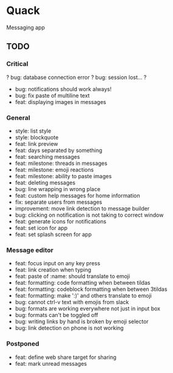 # Quack
Messaging app

## TODO

### Critical
? bug: database connection error
? bug: session lost... ?
- bug: notifications should work always!
- bug: fix paste of multiline text
- feat: displaying images in messages

### General
- style: list style
- style: blockquote
- feat: link preview
- feat: days separated by something
- feat: searching messages
- feat: milestone: threads in messages
- feat: milestone: emoji reactions 
- feat: milestone: ability to paste images
- feat: deleting messages
- bug: line wrapping in wrong place
- feat: custom help messages for home information
- fix: separate users from messages 
- improvement: move link detection to message builder
- bug: clicking on notification is not taking to correct window
- feat: generate icons for notifications
- feat: set icon for app
- feat: set splash screen for app

### Message editor
- feat: focus input on any key press
- feat: link creation when typing
- feat: paste of :name: should translate to emoji
- feat: formatting: code formatting when between tildas
- feat: formatting: codeblock formatting when between 3tildas
- feat: formatting: make ':)' and others translate to emoji
- bug: cannot ctrl-v text with emojis from slack
- bug: formats are working everywhere not just in input box
- bug: formats can't be toggled off
- bug: writing links by hand is broken by emoji selector
- bug: link detection on phone is not working

### Postponed
- feat: define web share target for sharing
- feat: mark unread messages

